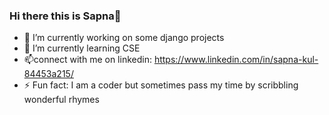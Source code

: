 ### Hi there this is Sapna👋

- 🔭 I’m currently working on some django projects
- 🌱 I’m currently learning CSE
- 📫connect with me on linkedin: https://www.linkedin.com/in/sapna-kul-84453a215/
- ⚡ Fun fact: I am a coder but sometimes pass my time by scribbling wonderful rhymes 


